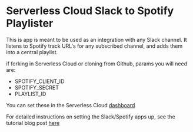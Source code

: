 # Serverless Cloud Slack to Spotify Playlister

This is app is meant to be used as an integration with any Slack channel. It listens to Spotify track URL's for any subscribed channel, and adds them into a central playlist.

if forking in Serverless Cloud or cloning from Github, params you will need are:

- SPOTIFY_CLIENT_ID
- SPOTIFY_SECRET
- PLAYLIST_ID

You can set these in the Serverless Cloud [dashboard](https://cloud.serverless.com/)

For detailed instructions on setting the Slack/Spotify apps up, see the tutorial blog post [here](https://www.serverless.com/blog/making-an-automatic-spotify-playlist-with-serverless-cloud-and-slack)
